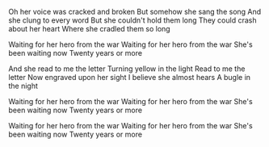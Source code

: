 Oh her voice was cracked and broken
But somehow she sang the song
And she clung to every word
But she couldn't hold them long
They could crash about her heart
Where she cradled them so long

Waiting for her hero from the war
Waiting for her hero from the war
She's been waiting now
Twenty years or more

And she read to me the letter
Turning yellow in the light
Read to me the letter
Now engraved upon her sight
I believe she almost hears 
A bugle in the night

Waiting for her hero from the war
Waiting for her hero from the war
She's been waiting now
Twenty years or more

Waiting for her hero from the war
Waiting for her hero from the war
She's been waiting now
Twenty years or more
